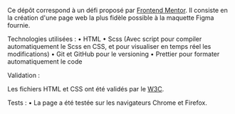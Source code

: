 Ce dépôt correspond à un défi proposé par [Frontend Mentor](https://www.frontendmentor.io/). Il consiste en la création d'une page web la plus fidèle possible à la maquette Figma fournie.

Technologies utilisées :
• HTML
• Scss (Avec script pour compiler automatiquement le Scss en CSS, et pour visualiser en temps réel les modifications)
• Git et GitHub pour le versioning
• Prettier pour formater automatiquement le code

Validation :

Les fichiers HTML et CSS ont été validés par le [W3C](https://validator.w3.org/).

Tests :
• La page a été testée sur les navigateurs Chrome et Firefox.
